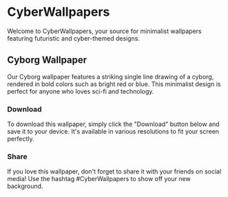 <!--
Write me markdown content of website with wallpaper:

"A minimalist wallpaper with a single line drawing of a cyborg, in a striking color such as bright red or blue."

The header of the page should not be copy of the text but rather a real content of the website which is using this wallpaper.
-->

<!--font:Poppins-->

# CyberWallpapers

Welcome to CyberWallpapers, your source for minimalist wallpapers featuring futuristic and cyber-themed designs. 

## Cyborg Wallpaper

Our Cyborg wallpaper features a striking single line drawing of a cyborg, rendered in bold colors such as bright red or blue. This minimalist design is perfect for anyone who loves sci-fi and technology.

### Download

To download this wallpaper, simply click the "Download" button below and save it to your device. It's available in various resolutions to fit your screen perfectly.

### Share

If you love this wallpaper, don't forget to share it with your friends on social media! Use the hashtag #CyberWallpapers to show off your new background.
